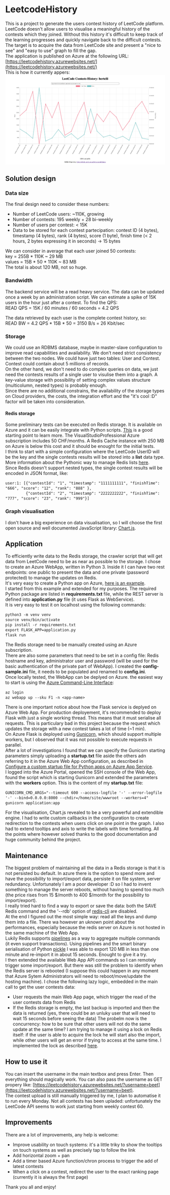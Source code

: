 # LeetcodeHistory
This is a project to generate the users contest history of LeetCode platform.  
LeetCode doesn't allow users to visualise a meaningful history of the contests which they joined. Without this history it's difficult to keep track of the learning progresses and quickly navigate back to the difficult contests.  
The target is to acquire the data from LeetCode site and present a "nice to see" and "easy to use" graph to fill the gap.  
The application is published on Azure at the following URL: [https://leetcodehistory.azurewebsites.net/](https://leetcodehistory.azurewebsites.net/)  
This is how it currently appers:  
![Image of the LeetCodeHistory](images/graph.png)

## Solution design
### Data size
The final design need to consider these numbers:
- Number of LeetCode users: ~110K, growing
- Number of contests: 195 weekly + 28 bi-weekly
- Number of users per contest: < 15K
- Data to be stored for each contest partecipation: contest ID (4 bytes), timestamp (4 bytes), rank (4 bytes), score (1 byte), finish time (< 2 hours, 2 bytes expressing it in seconds) -> 15 bytes

We can consider in average that each user joined 50 contests:  
key = 255B * 110K ~ 29 MB  
values = 15B * 50 * 110K ~ 83 MB  
The total is about 120 MB, not so huge.  

### Bandwidth
The backend service will be a read heavy service. The data can be updated once a week by an administration script. We can estimate a spike of 15K users in the hour just after a contest. To find the QPS:  
READ QPS = 15K / 60 minutes / 60 seconds = 4.2 QPS  

The data retrieved by each user is the complete contest history, so:  
READ BW = 4.2 QPS * 15B * 50 = 3150 B/s = 26 Kbit/sec  

### Storage
We could use an RDBMS database, maybe in master-slave configuration to improve read capabilities and availability. We don't need strict consistency between the two nodes. We could have just two tables: User and Contest. Contest could contain about 5 millions of records.  
On the other hand, we don't need to do complex queries on data, we just need the contests results of a single user to visulise them into a graph. A key-value storage with possibility of setting complex values structure (multicolumn, nested types) is probably enough.  
Since there are no additional constrains, the availability of the storage types on Cloud providers, the costs, the integration effort and the "it's cool :D" factor will be taken into consideration.  

#### Redis storage
Some preliminary tests can be executed on Redis storage. It is available on Azure and it can be easily integrate with Python scripts. [This](https://docs.microsoft.com/en-us/azure/azure-cache-for-redis/cache-python-get-started) is a good starting point to learn more.
The VisualStudioProfessional Azure subscription includes 50 CHF/months. A Redis Cache instance with 250 MB on Azure is below this cost and it should be enought for the initial tests.  
I think to start with a simple configuration where the LeetCode UserID will be the key and the single contests results will be stored into a **list** data type. More information about the Pythonic way to manage Redis lists [here](https://pythontic.com/database/redis/list).  
Since Redis doesn't support nested types, the single contest results will be encoded in JSON format, like:
```
user:1: [{"contestId": "1", "timestamp": "1111111111", "finishTime": "666", "score": "12", "rank": "888" },
         {"contestId": "2", "timestamp": "2222222222", "finishTime": "777", "score": "23", "rank": "999"}]
```

### Graph visualisation
I don't have a big experience on data visualisation, so I will choose the first open source and well documented JavaScript library: [Chart.js](https://www.chartjs.org/).  

## Application
To efficiently write data to the Redis storage, the crawler script that will get data from LeetCode need to be as near as possible to the storage.
I chose to create an Azure WebApp, written in Python 3. Inside it I can have two rest endpoints: one public to present the data and one private (password protected) to manage the updates on Redis.  
It's very easy to create a Python app on Azure, [here is an example](https://docs.microsoft.com/en-us/azure/app-service/containers/quickstart-python?tabs=bash).  
I started from this example and extended for my purposes. The required Python package are listed in **requirements.txt** file, while the REST server is defined into **application.py** file (it uses Flask as WebService).  
It is very easy to test it on localhost using the following commands:  
```
python3 -m venv venv
source venv/bin/activate
pip install -r requirements.txt
export FLASK_APP=application.py
flask run
```
The Redis storage need to be manually created using an Azure subscription.  
There are also some parameters that need to be set in a config file: Redis hostname and key, administrator user and password (will be used for the basic authentication of the private part of WebApp). I created the **config-sample.ini** file, it needs to be populated and renamed to **config.ini**.  
Once locally tested, the WebApp can be deplyed on Azure. the easiest way to start is using the [Azure Command-Line Interface](https://docs.microsoft.com/en-us/cli/azure/?view=azure-cli-latest):
```
az login
az webapp up --sku F1 -n <app-name>
```

There is one important notice about how the Flask service is deplyed on Azure Web App. For production deployement, it's recommended to deploy Flask with just a single working thread. This means that it must serialise all requests. This is particulary bad in this project because the request which updates the storage with a new contest takes a lot of time (~1 min).  
On Azure Flask is deployed using [Gunicorn](https://docs.gunicorn.org/en/stable/settings.html), which should support multiple workers, but I observed that it was not possible to execute requests in parallel.  
After a lot of investigations I found that we can specify the Gunicorn starting parameters simply uploading a **startup.txt** file aside the others adn referring to it in the Azure Web App configuration, as described in [Configure a custom startup file for Python apps on Azure App Service](https://docs.microsoft.com/en-us/azure/developer/python/tutorial-deploy-app-service-on-linux-04).  
I logged into the Azure Portal, opened the SSH console of the Web App, found the script which is starting Gunicorn and extended the parameters with the **workers** option. This is the content of my **startup.txt** file:  
```
GUNICORN_CMD_ARGS="--timeout 600 --access-logfile '-' --error-logfile '-' --bind=0.0.0.0:8000 --chdir=/home/site/wwwroot --workers=4" gunicorn application:app
```

For the visualisation, Chart.js revealed to be a very powerful and extendible engine. I had to write custom callbacks in the configuration to create redirection to the contests when users click on one point in the graph. I also had to extend tooltips and axis to write the labels with time formatting. All the points where however solved thanks to the good documentation and huge community behind the project.

## Maintenance
The biggest problem of maintaining all the data in a Redis storage is that it is not persisted bu default. In azure there is the option to spend more and have the possibility to import/export data, persiste it on file system, server redundancy. Unfortunately I am a poor developer :D so I had to invent something to manage the server reboots, without having to spend too much (the price rises from 15 $/month to 400 $/month for the possibility to import/export).  
I really tried hard to find a way to export or save the data: both the SAVE Redis command and the '--rdb' option of [redis-cli](https://redis.io/topics/rediscli) are disabled.  
At the end I figured out the most simple way: read all the keys and dump them into a file. There wa however an uknown point about the performances, especially because the redis server on Azure is not hosted in the same machine of the Web App.  
Lukily Redis supports [pipelines](https://redis.io/topics/pipelining) as a way to aggregate multiple commands (it even support transactions). Using pipelines and the smart binary serialisation of Python [pickle](https://docs.python.org/3/library/pickle.html) I was able to export 120 MB in less than one minute and re-import it in about 15 seconds. Enought to give it a try.  
I then extended the available Web App API commands so I can remotely trigger some import/export. But there was still the problem to identify when the Redis server is rebooted (I suppose this could happen in any moment that Azure Sytem Administrators will need to reboot/move/update the hosting machine). I chose the following lazy logic, embedded in the main call to get the user contests data:
* User requests the main Web App page, which trigger the read of the user contests data from Redis
* If the Redis storage is empty, the last backup is imported and then the data is returned (yes, there could be an unluky user that will need to wait 15 seconds before seeing the data)
The probelm now is the concurrency: how to be sure that other users will not do the same update at the same time? I am trying to manage it using a lock on Redis itself: if the user is able to acquire the lock he will start also the import, while other users will get an error if trying to access at the same time. I implemented the lock as described [here](https://redis.io/topics/distlock#:~:text=The%20simplest%20way%20to%20use,resource%2C%20it%20deletes%20the%20key.).  

## How to use it
You can insert the username in the main textbox and press Enter. Then everything should magically work. You can also pass the username as GET propery like: [https://leetcodehistory.azurewebsites.net/?username=beet](https://leetcodehistory.azurewebsites.net/?username=beet).  
The contest upload is still manually triggered by me, I plan to automatise it to run every Monday. Not all contests has been upladed: unfortunately the LeetCode API seems to work just starting from weekly contest 60.  

## Improvements
There are a lot of improvements, any help is welcome:
* Improve usability on touch systems: it's a little triky to show the tooltips on touch systems as well as precisely tap to follow the link
* Add horizontal zoom + pan
* Add a timer based Azure function/chron process to trigger the add of latest contests
* When a click on a contest, redirect the user to the exact ranking page (currently it is always the first page)

Thank you all and enjoy!
